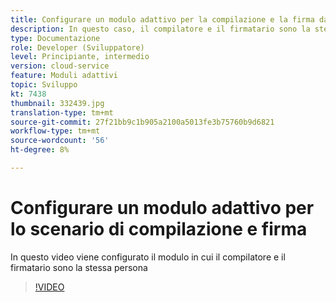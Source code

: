```yaml
---
title: Configurare un modulo adattivo per la compilazione e la firma da parte dell’utente
description: In questo caso, il compilatore e il firmatario sono la stessa persona.
type: Documentazione
role: Developer (Sviluppatore)
level: Principiante, intermedio
version: cloud-service
feature: Moduli adattivi
topic: Sviluppo
kt: 7438
thumbnail: 332439.jpg
translation-type: tm+mt
source-git-commit: 27f21bb9c1b905a2100a5013fe3b75760b9d6821
workflow-type: tm+mt
source-wordcount: '56'
ht-degree: 8%

---
```


# Configurare un modulo adattivo per lo scenario di compilazione e firma


In questo video viene configurato il modulo in cui il compilatore e il firmatario sono la stessa persona

>[!VIDEO](https://video.tv.adobe.com/v/332439/?quality=9&learn=on)

